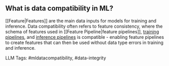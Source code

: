 **What is data compatibility in ML?**
-------------------------------------

[[Feature|Features]] are the main data inputs for models for training and inference. Data compatibility often refers to feature consistency, where the schema of features used in [[Feature Pipeline|feature pipelines]], [training pipelines](https://www.hopsworks.ai/dictionary/training-pipeline), and [inference pipelines](https://www.hopsworks.ai/dictionary/inference-pipeline) is compatible - enabling feature pipelines to create features that can then be used without data type errors in training and inference.


LLM Tags:  #mldatacompatibility, #data-integrity